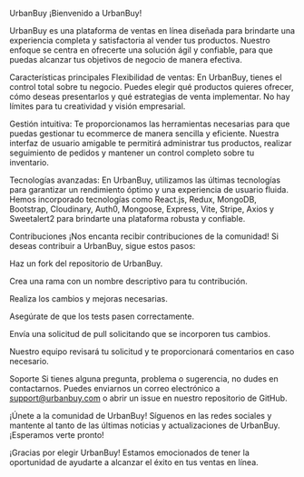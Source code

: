 UrbanBuy
¡Bienvenido a UrbanBuy!

UrbanBuy es una plataforma de ventas en línea diseñada para brindarte una experiencia completa y satisfactoria al vender tus productos. Nuestro enfoque se centra en ofrecerte una solución ágil y confiable, para que puedas alcanzar tus objetivos de negocio de manera efectiva.

Características principales
Flexibilidad de ventas: En UrbanBuy, tienes el control total sobre tu negocio. Puedes elegir qué productos quieres ofrecer, cómo deseas presentarlos y qué estrategias de venta implementar. No hay límites para tu creatividad y visión empresarial.

Gestión intuitiva: Te proporcionamos las herramientas necesarias para que puedas gestionar tu ecommerce de manera sencilla y eficiente. Nuestra interfaz de usuario amigable te permitirá administrar tus productos, realizar seguimiento de pedidos y mantener un control completo sobre tu inventario.

Tecnologías avanzadas: En UrbanBuy, utilizamos las últimas tecnologías para garantizar un rendimiento óptimo y una experiencia de usuario fluida. Hemos incorporado tecnologías como React.js, Redux, MongoDB, Bootstrap, Cloudinary, Auth0, Mongoose, Express, Vite, Stripe, Axios y Sweetalert2 para brindarte una plataforma robusta y confiable.

Contribuciones
¡Nos encanta recibir contribuciones de la comunidad! Si deseas contribuir a UrbanBuy, sigue estos pasos:

Haz un fork del repositorio de UrbanBuy.

Crea una rama con un nombre descriptivo para tu contribución.

Realiza los cambios y mejoras necesarias.

Asegúrate de que los tests pasen correctamente.

Envía una solicitud de pull solicitando que se incorporen tus cambios.

Nuestro equipo revisará tu solicitud y te proporcionará comentarios en caso necesario.

Soporte
Si tienes alguna pregunta, problema o sugerencia, no dudes en contactarnos. Puedes enviarnos un correo electrónico a support@urbanbuy.com o abrir un issue en nuestro repositorio de GitHub.

¡Únete a la comunidad de UrbanBuy!
Síguenos en las redes sociales y mantente al tanto de las últimas noticias y actualizaciones de UrbanBuy. ¡Esperamos verte pronto!

¡Gracias por elegir UrbanBuy! Estamos emocionados de tener la oportunidad de ayudarte a alcanzar el éxito en tus ventas en línea.
